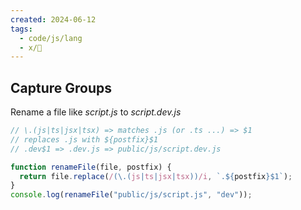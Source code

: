 ```yaml
---
created: 2024-06-12
tags:
  - code/js/lang
  - x/🚧
---
```

## Capture Groups 

Rename a file like _script.js_ to _script.dev.js_

```js
// \.(js|ts|jsx|tsx) => matches .js (or .ts ...) => $1
// replaces .js with ${postfix}$1
// .dev$1 => .dev.js => public/js/script.dev.js

function renameFile(file, postfix) {
  return file.replace(/(\.(js|ts|jsx|tsx))/i, `.${postfix}$1`);
}
console.log(renameFile("public/js/script.js", "dev"));
```
